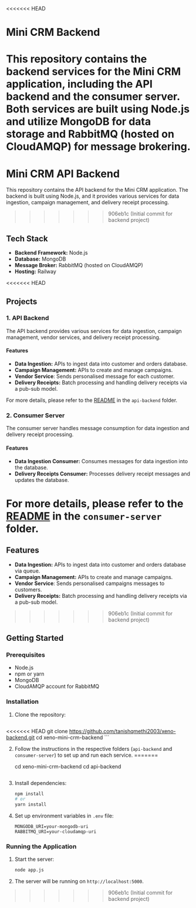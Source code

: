 <<<<<<< HEAD

# Mini CRM Backend

This repository contains the backend services for the Mini CRM application, including the API backend and the consumer server. Both services are built using Node.js and utilize MongoDB for data storage and RabbitMQ (hosted on CloudAMQP) for message brokering.
=======
# Mini CRM API Backend

This repository contains the API backend for the Mini CRM application. The backend is built using Node.js, and it provides various services for data ingestion, campaign management, and delivery receipt processing.
>>>>>>> 906eb1c (Initial commit for backend project)

## Tech Stack

- **Backend Framework:** Node.js
- **Database:** MongoDB
- **Message Broker:** RabbitMQ (hosted on CloudAMQP)
- **Hosting:** Railway

<<<<<<< HEAD
## Projects

### 1. API Backend

The API backend provides various services for data ingestion, campaign management, vendor services, and delivery receipt processing.

#### Features

- **Data Ingestion:** APIs to ingest data into customer and orders database.
- **Campaign Management:** APIs to create and manage campaigns.
- **Vendor Service**: Sends personalised message for each customer.
- **Delivery Receipts:** Batch processing and handling delivery receipts via a pub-sub model.

For more details, please refer to the [README](api-backend/README.md) in the `api-backend` folder.

### 2. Consumer Server

The consumer server handles message consumption for data ingestion and delivery receipt processing.

#### Features

- **Data Ingestion Consumer:** Consumes messages for data ingestion into the database.
- **Delivery Receipts Consumer:** Processes delivery receipt messages and updates the database.

For more details, please refer to the [README](consumer-server/README.md) in the `consumer-server` folder.
=======
## Features

- **Data Ingestion:** APIs to ingest data into customer and orders database via queue.
- **Campaign Management:** APIs to create and manage campaigns.
- **Vendor Service**: Sends personalised campaigns messages to customers.
- **Delivery Receipts:** Batch processing and handling delivery receipts via a pub-sub model.

>>>>>>> 906eb1c (Initial commit for backend project)

## Getting Started

### Prerequisites

- Node.js
- npm or yarn
- MongoDB
- CloudAMQP account for RabbitMQ

### Installation

1. Clone the repository:
    ```bash
<<<<<<< HEAD
    git clone https://github.com/tanishqmethi2003/xeno-backend.git
    cd xeno-mini-crm-backend
    ```

2. Follow the instructions in the respective folders (`api-backend` and `consumer-server`) to set up and run each service.
=======
   
    cd xeno-mini-crm-backend
    cd api-backend
    ```

2. Install dependencies:
    ```bash
    npm install
    # or
    yarn install
    ```

3. Set up environment variables in `.env` file:
    ```plaintext
    MONGODB_URI=your-mongodb-uri
    RABBITMQ_URI=your-cloudamqp-uri
    ```

### Running the Application

1. Start the server:
    ```bash
    node app.js
    ```

2. The server will be running on `http://localhost:5000`.

>>>>>>> 906eb1c (Initial commit for backend project)
